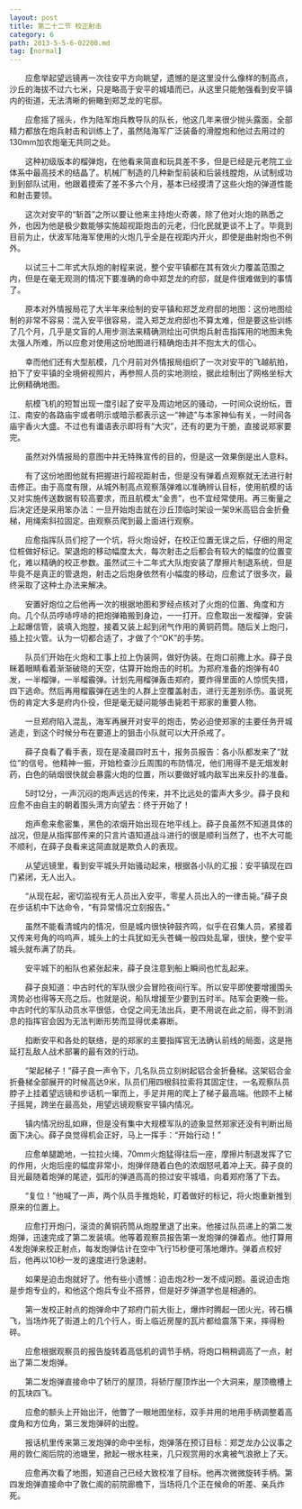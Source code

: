 ```yaml
---
layout: post
title: 第二十二节 校正射击
category: 6
path: 2013-5-5-6-02200.md
tag: [normal]
---
```


　　应愈举起望远镜再一次往安平方向眺望，遗憾的是这里没什么像样的制高点，沙丘的海拔不过六七米，只是略高于安平的城墙而已，从这里只能勉强看到安平镇内的街道，无法清晰的俯瞰到郑芝龙的宅邸。

　　应愈摇了摇头，作为陆军炮兵教导队的队长，他这几年来很少抛头露面，全部精力都放在炮兵射击和训练上了，虽然陆海军广泛装备的滑膛炮和他过去用过的130mm加农炮毫无共同之处。

　　这种初级版本的榴弹炮，在他看来简直和玩具差不多，但是已经是元老院工业体系中最高技术的结晶了。机械厂制造的几种新型前装和后装线膛炮，从试制成功到到部队试用，他跟着摸索了差不多六个月，基本已经摸清了这些火炮的弹道性能和射击要领。

　　这次对安平的“斩首”之所以要让他来主持炮火奇袭，除了他对火炮的熟悉之外，也因为他是极少数能够实施超视距炮击的元老，归化民就更谈不上了。毕竟到目前为止，伏波军陆海军使用的火炮几乎全是在视距内开火，即使是曲射炮也不例外。

　　以试三十二年式大队炮的射程来说，整个安平镇都在其有效火力覆盖范围之内，但是在毫无观测的情况下要准确的命中郑芝龙的府邸，就是件很难做到的事情了。

　　原本对外情报局花了大半年来绘制的安平镇和郑芝龙府邸的地图：这份地图绘制的非常不容易：混入安平很容易，混入郑芝龙府邸也不算太难，但是要这些训练了几个月，几乎是文盲的人用步测法来精确测绘出可供炮兵射击指挥用的地图未免太强人所难，所以应愈对使用这份地图进行精确炮击并不抱太大的信心。

　　幸而他们还有大型航模，几个月前对外情报局组织了一次对安平的飞越航拍，拍下了安平镇的全境俯视照片，再参照人员的实地测绘，据此绘制出了网格坐标大比例精确地图。

　　航模飞机的短暂出现一度引起了安平及周边地区的骚动，一时间众说纷纭，晋江、南安的各路庙宇或者明示或暗示都表示这一“神迹”与本家神仙有关，一时间各庙宇香火大盛。不过也有谶语表示即将有“大灾”，还有的更为干脆，直接说郑家要完。

　　虽然对外情报局的意图中并无特殊宣传的目的，但是这一效果倒是出人意料。

　　有了这份地图他就有把握进行超视距射击，但是没有弹着点观察就无法进行射击修正。由于高度有限，从城外制高点观察落弹难以准确辨认目标，使用航模的话又对实施传送数据有较高要求，而且航模太“金贵”，也不宜经常使用。再三衡量之后决定还是采用笨办法：一旦开始炮击就在沙丘顶临时架设一架9米高铝合金折叠梯，用绳索斜拉固定。由观察员爬到最上面进行观察。

　　应愈指挥队员们挖了一个坑，将火炮设好，在校正位置无误之后，仔细的用定位桩做好标记。架退炮的移动幅度太大，每次射击之后都会有较大的幅度的位置变化，难以精确的校正参数。虽然试三十二年式大队炮安装了摩擦片制退系统，但是毕竟不是真正的管退炮，射击之后炮身依然有小幅度的移动，应愈试了很多次，最终采取了这种土办法来解决。

　　安置好炮位之后他再一次的根据地图和罗经点核对了火炮的位置、角度和方向。几个队员哼哧哼哧的把炮弹箱搬到身边，一一打开。应愈取出一发榴弹，安装上起爆信管，装填入炮膛，接着又装上起到闭气作用的黄铜药筒。随后关上炮闩，插上拉火管。认为一切都合适了，才做了个“OK”的手势。

　　队员们开始在火炮和工事上拉上伪装网，做好伪装。在炮口前撒上水。薛子良眯着眼睛看着渐渐破晓的天空，估算开始炮击的时机。为郑府准备的炮弹有40发，一半榴弹，一半榴霰弹。计划先用榴弹轰击郑府，要炸得里面的人惊慌失措，四下逃命。然后再用榴霰弹在逃生的人群上空覆盖射击，进行无差别杀伤。虽说死伤的肯定大多是府内仆役，但是毫无疑问能够击毙若干郑家的重要人物。

　　一旦郑府陷入混乱，海军再展开对安平的炮击，势必迫使郑家的主要任务开城逃走，到这个时候分布在要道上的狙击小队就可以大开杀戒了。

　　薛子良看了看手表，现在是凌晨四时五十，报务员报告：各小队都发来了“就位”的信号。他精神一振，开始检查沙丘周围的布防情况，他们用得不是无烟发射药，白色的硝烟很快就会暴露火炮的位置，所以要做好城内敌军出来反扑的准备。

　　5时12分，一声沉闷的炮声远远的传来，并不比远处的雷声大多少。薛子良和应愈不由自主的朝着围头湾方向望去：终于开始了！

　　炮声愈来愈密集，黑色的浓烟开始出现在地平线上。薛子良虽然不知道具体的战况，但是从指挥部传来的只言片语知道战斗进行的很是顺利当然了，也不大可能不顺利，在薛子良看来这简直就是欺负人的表现。

　　从望远镜里，看到安平城头开始骚动起来，根据各小队的汇报：安平镇现在四门紧闭，无人出入。

　　“从现在起，密切监视有无人员出入安平，零星人员出入的一律击毙。”薛子良在步话机中下达命令，“有异常情况立刻报告。”

　　虽然不能看清城内的情况，但是城内很快钟鼓齐鸣，似乎在召集人员，紧接着又传来号角的呜呜声，城头上的士兵犹如无头苍蝇一般四处乱窜，很快，整个安平城头就布满了防兵。

　　安平城下的船队也紧张起来，薛子良注意到船上瞬间也忙乱起来。

　　薛子良知道：中古时代的军队很少会冒险夜间行军。所以安平即使要增援围头湾势必也得等天亮之后。也就是说，船队增援至少要到五时半。陆军会更晚一些。中古时代的军队动员水平很低，仓促之间无法出兵，更不用说在此之前，得不到消息的指挥官会因为无法判断形势而显得优柔寡断。

　　掐断安平和各处的联络，是的郑家的主要指挥官无法确认前线的局面，这是拖延打乱敌人战术部署的最有效的行动。

　　“架起梯子！”薛子良一声令下，几名队员立刻树起铝合金折叠梯。这架铝合金折叠梯全部展开的时候高达9米，队员们用四根斜拉索将其固定住，一名观察队员脖子上挂着望远镜和步话机一窜而上，手足并用的爬上了梯子最高端。他顾不上梯子摇晃，跨坐在最高处，用望远镜观察安平镇内情况。

　　镇内情况纷乱如麻，但是没有集中大规模军队的迹象显然郑家还没有判断出局面下决心。薛子良觉得机会正好，马上一挥手：“开始行动！”

　　应愈单腿跪地，一拉拉火绳，70mm火炮猛得往后一座，摩擦片制退发挥了它的作用，火炮后座的幅度非常小，炮弹伴随着白色的浓烟怒吼着冲上天。薛子良的目光最随着炮弹的尾迹，弧形的弹道高高的掠过安平城墙，向着郑府落了下去。

　　“复位！”他喊了一声，两个队员手推炮轮，盯着做好的标记，将火炮重新推到原来的位置上。

　　应愈打开炮闩，滚烫的黄铜药筒从炮膛里退了出来。他接过队员递上的第二发炮弹，迅速完成了第二发装填。他等着观察员报告第一发炮弹的弹着点。他打算用4发炮弹来校正射点，每发炮弹估计在空中飞行15秒便可落地爆炸。弹着点校好后，他再以10秒一发的速度进行急速射。

　　如果是迫击炮就好了。他有些小遗憾：迫击炮2秒一发不成问题。虽说迫击炮是步炮专业的，和他这个炮兵专业不搭界，但是好歹弹道学也是相通的。

　　第一发校正射点的炮弹命中了郑府门前大街上，爆炸时腾起一团火光，砖石横飞，当场炸死了街道上的几个行人，街上临近房屋的瓦片都给震落下来，摔得粉碎。

　　应愈根据观察员的报告旋转着高低机的调节手柄，将炮口稍稍调高了一点，射出了第二发炮弹。

　　第二发炮弹直接命中了轿厅的屋顶，将轿厅屋顶炸出一个大洞来，屋顶檐槽上的瓦块四飞。

　　应愈的额头上开始出汗，他瞥了一眼地图坐标，双手并用的地用手柄调整着高度角和方位角，第三发炮弹砰的出膛。

　　报话机里传来第三发炮弹的命中坐标，炮弹落在预订目标：郑芝龙办公议事之用的敦仁阁后院的池塘里，掀起一根水柱来，几只观赏用的水禽被气浪掀上了天。

　　应愈再次看了地图，知道自己已经大致校准了目标。他再次微微旋转手柄。第四发炮弹直接命中了敦仁阁的前院廊檐下，当场将几个正在候命的听差、亲兵炸死。
